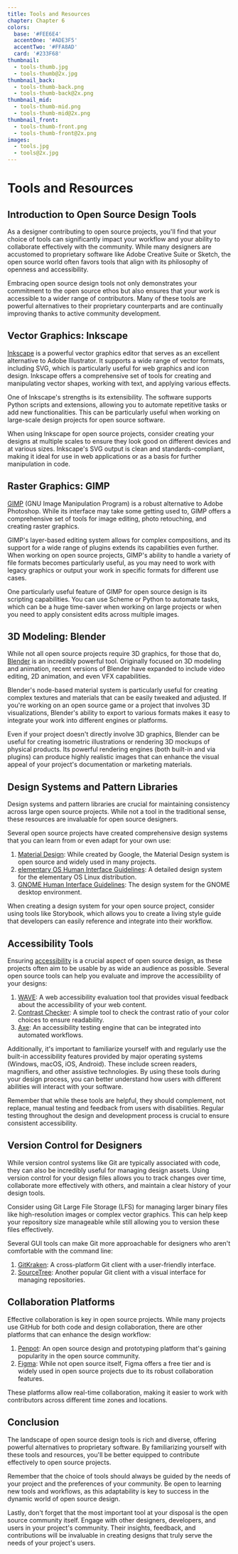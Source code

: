 ```yaml
---
title: Tools and Resources
chapter: Chapter 6
colors:
  base: '#FEE6E4'
  accentOne: '#ADE3F5'
  accentTwo: '#FFA8AD'
  card: '#233F68'
thumbnail:
  - tools-thumb.jpg
  - tools-thumb@2x.jpg
thumbnail_back:
  - tools-thumb-back.png
  - tools-thumb-back@2x.png
thumbnail_mid:
  - tools-thumb-mid.png
  - tools-thumb-mid@2x.png
thumbnail_front:
  - tools-thumb-front.png
  - tools-thumb-front@2x.png
images:
  - tools.jpg
  - tools@2x.jpg
---
```


# Tools and Resources

## Introduction to Open Source Design Tools

As a designer contributing to open source projects, you'll find that your choice of tools can significantly impact your workflow and your ability to collaborate effectively with the community. While many designers are accustomed to proprietary software like Adobe Creative Suite or Sketch, the open source world often favors tools that align with its philosophy of openness and accessibility.

Embracing open source design tools not only demonstrates your commitment to the open source ethos but also ensures that your work is accessible to a wider range of contributors. Many of these tools are powerful alternatives to their proprietary counterparts and are continually improving thanks to active community development.

## Vector Graphics: Inkscape

[Inkscape](https://inkscape.org/) is a powerful vector graphics editor that serves as an excellent alternative to Adobe Illustrator. It supports a wide range of vector formats, including SVG, which is particularly useful for web graphics and icon design. Inkscape offers a comprehensive set of tools for creating and manipulating vector shapes, working with text, and applying various effects.

One of Inkscape's strengths is its extensibility. The software supports Python scripts and extensions, allowing you to automate repetitive tasks or add new functionalities. This can be particularly useful when working on large-scale design projects for open source software.

When using Inkscape for open source projects, consider creating your designs at multiple scales to ensure they look good on different devices and at various sizes. Inkscape's SVG output is clean and standards-compliant, making it ideal for use in web applications or as a basis for further manipulation in code.

## Raster Graphics: GIMP

[GIMP](https://www.gimp.org/) (GNU Image Manipulation Program) is a robust alternative to Adobe Photoshop. While its interface may take some getting used to, GIMP offers a comprehensive set of tools for image editing, photo retouching, and creating raster graphics.

GIMP's layer-based editing system allows for complex compositions, and its support for a wide range of plugins extends its capabilities even further. When working on open source projects, GIMP's ability to handle a variety of file formats becomes particularly useful, as you may need to work with legacy graphics or output your work in specific formats for different use cases.

One particularly useful feature of GIMP for open source design is its scripting capabilities. You can use Scheme or Python to automate tasks, which can be a huge time-saver when working on large projects or when you need to apply consistent edits across multiple images.

## 3D Modeling: Blender

While not all open source projects require 3D graphics, for those that do, [Blender](https://www.blender.org/) is an incredibly powerful tool. Originally focused on 3D modeling and animation, recent versions of Blender have expanded to include video editing, 2D animation, and even VFX capabilities.

Blender's node-based material system is particularly useful for creating complex textures and materials that can be easily tweaked and adjusted. If you're working on an open source game or a project that involves 3D visualizations, Blender's ability to export to various formats makes it easy to integrate your work into different engines or platforms.

Even if your project doesn't directly involve 3D graphics, Blender can be useful for creating isometric illustrations or rendering 3D mockups of physical products. Its powerful rendering engines (both built-in and via plugins) can produce highly realistic images that can enhance the visual appeal of your project's documentation or marketing materials.

## Design Systems and Pattern Libraries

Design systems and pattern libraries are crucial for maintaining consistency across large open source projects. While not a tool in the traditional sense, these resources are invaluable for open source designers.

Several open source projects have created comprehensive design systems that you can learn from or even adapt for your own use:

1. [Material Design](https://m3.material.io/): While created by Google, the Material Design system is open source and widely used in many projects.
2. [elementary OS Human Interface Guidelines](https://docs.elementary.io/hig): A detailed design system for the elementary OS Linux distribution.
3. [GNOME Human Interface Guidelines](https://developer.gnome.org/hig/): The design system for the GNOME desktop environment.

When creating a design system for your open source project, consider using tools like Storybook, which allows you to create a living style guide that developers can easily reference and integrate into their workflow.

## Accessibility Tools

Ensuring [accessibility](/8-improving-ux#designing-for-accessibility) is a crucial aspect of open source design, as these projects often aim to be usable by as wide an audience as possible. Several open source tools can help you evaluate and improve the accessibility of your designs:

1. [WAVE](https://wave.webaim.org/): A web accessibility evaluation tool that provides visual feedback about the accessibility of your web content.
2. [Contrast Checker](https://webaim.org/resources/contrastchecker/): A simple tool to check the contrast ratio of your color choices to ensure readability.
3. [Axe](https://www.deque.com/axe/): An accessibility testing engine that can be integrated into automated workflows.

Additionally, it's important to familiarize yourself with and regularly use the built-in accessibility features provided by major operating systems (Windows, macOS, iOS, Android). These include screen readers, magnifiers, and other assistive technologies. By using these tools during your design process, you can better understand how users with different abilities will interact with your software.

Remember that while these tools are helpful, they should complement, not replace, manual testing and feedback from users with disabilities. Regular testing throughout the design and development process is crucial to ensure consistent accessibility.

## Version Control for Designers

While version control systems like Git are typically associated with code, they can also be incredibly useful for managing design assets. Using version control for your design files allows you to track changes over time, collaborate more effectively with others, and maintain a clear history of your design tools.

Consider using Git Large File Storage (LFS) for managing larger binary files like high-resolution images or complex vector graphics. This can help keep your repository size manageable while still allowing you to version these files effectively.

Several GUI tools can make Git more approachable for designers who aren't comfortable with the command line:

1. [GitKraken](https://www.gitkraken.com/): A cross-platform Git client with a user-friendly interface.
2. [SourceTree](https://www.sourcetreeapp.com/): Another popular Git client with a visual interface for managing repositories.

## Collaboration Platforms

Effective collaboration is key in open source projects. While many projects use GitHub for both code and design collaboration, there are other platforms that can enhance the design workflow:

1. [Penpot](https://penpot.app/): An open source design and prototyping platform that's gaining popularity in the open source community.
2. [Figma](https://www.figma.com/): While not open source itself, Figma offers a free tier and is widely used in open source projects due to its robust collaboration features.

These platforms allow real-time collaboration, making it easier to work with contributors across different time zones and locations.

## Conclusion

The landscape of open source design tools is rich and diverse, offering powerful alternatives to proprietary software. By familiarizing yourself with these tools and resources, you'll be better equipped to contribute effectively to open source projects.

Remember that the choice of tools should always be guided by the needs of your project and the preferences of your community. Be open to learning new tools and workflows, as this adaptability is key to success in the dynamic world of open source design.

Lastly, don't forget that the most important tool at your disposal is the open source community itself. Engage with other designers, developers, and users in your project's community. Their insights, feedback, and contributions will be invaluable in creating designs that truly serve the needs of your project's users.
